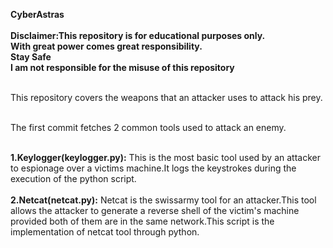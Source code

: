 **CyberAstras<br/>**<br/>
**Disclaimer:This repository is for educational purposes only.<br/>With great power comes great responsibility.<br/>**
**Stay Safe<br/>I am not responsible for the misuse of this repository<br/>**<br/>

This repository covers the  weapons that an attacker uses to attack his prey.
<br/><br/>

The first commit fetches 2 common tools used to attack an enemy.
<br/><br/>

**1.Keylogger(keylogger.py):**
This is the most basic tool used by an attacker to espionage over a victims machine.It logs the keystrokes during the execution of the python script.<br/>
<br/>
**2.Netcat(netcat.py):**
Netcat is the swissarmy tool for an attacker.This tool allows the attacker to generate a reverse shell of the victim's machine provided both of them are in the same network.This script is the implementation of netcat tool through python.
